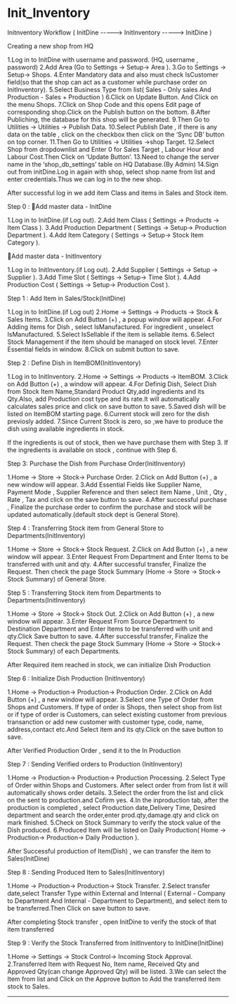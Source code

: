 # Init_Inventory

Initnventory Workflow ( InitDine -----> InitInventory -----> InitDine )

Creating a new shop from HQ

1.Log in to InitDine with username and password. (HQ, username , password)
2.Add Area (Go to Settings -> Setup-> Area ).
3.Go to Settings -> Setup-> Shops.
4.Enter Mandatory data and also must check IsCustomer field(so that the shop can act as a customer while purchase order on InitInventory).
5.Select Business Type from list( Sales - Only sales And Production - Sales + Production )
6.Click on Update Button. And Click on the menu Shops.
7.Click on Shop Code and this opens Edit page of corresponding shop.Click on the Publish button on the bottom.
8.After Publiching, the database for this shop will be generated.
9.Then Go to Utilities -> Utilities -> Publish Data.
10.Select Publish Date , if there is any data on the table , click on the checkbox then click on the ‘Sync DB’ button on top corner.
11.Then Go to Utilities -> Utilities ->shop Target.
12.Select Shop from dropdownlist and Enter 0 for Sales Target , Labour Hour and Labour Cost.Then Click on ‘Update Button’.
13.Need to change the server name in the ‘shop_db_settings’ table on HQ Database.(By Admin)
14.Sign out from initDine.Log in again with shop, select shop name from list and enter credentials.Thus we can log in to the new shop. 


After successful log in we add item Class and items in Sales and Stock item.


Step 0 : 
Add master data - InitDine

1.Log in to InitDine.(if Log out).
2.Add Item Class ( Settings -> Products -> Item Class ).
3.Add Production Department ( Settings -> Setup-> Production Department ).
4.Add Item Category ( Settings -> Setup-> Stock Item Category ).


Add master data - InitInventory

1.Log in to InitInventory.(if Log out).
2.Add Supplier ( Settings -> Setup -> Supplier ).
3.Add Time Slot ( Settings -> Setup-> Time Slot ).
4.Add Production Cost ( Settings -> Setup-> Production Cost ).



Step 1 : Add Item in Sales/Stock(InitDine)

1.Log in to InitDine.(if Log out) 
2.Home -> Settings -> Products -> Stock & Sales Items.
3.Click on Add Button (+) , a popup window will appear.
4.For Adding items for Dish , select IsManufactured. For ingredient , unselect IsManufactured.
5.Select IsSellable if the item is sellable items.
6.Select Stock Management if the item should be managed on stock level.
7.Enter Essential fields in window.
8.Click on submit button to save.


Step 2 : Define Dish in ItemBOM(InitInventory)

1.Log in to InitInventory. 
2.Home -> Settings -> Products -> ItemBOM.
3.Click on Add Button (+) , a window will appear.
4.For Definig Dish, Select Dish from Stock Item Name,Standard Product Qty,add ingredients and its Qty.Also, add Production cost type and its rate.It will automatically calculates sales price and click on save button to save.
5.Saved dish will be listed on ItemBOM starting page.
6.Current stock will zero for the dish previosly added.
7.Since Current Stock is zero, so ,we have to produce the dish using available ingredients in stock. 


If the ingredients is out of stock, then we have purchase them with Step 3.
If the ingredients is available on stock , continue with Step 6.


Step 3: Purchase the Dish from Purchase Order(InitInventory)

1.Home -> Store -> Stock-> Purchase Order.
2.Click on Add Button (+) , a new window will appear.
3.Add Essential Fields like Supplier Name, Payment Mode , Supplier Reference and then select item Name , Unit , Qty , Rate , Tax and click on the save button to save.
4.After successful purchase , Finalize the purchase order to confirm the purchase and stock will be updated automatically.(default stock dept is General Store).


Step 4 : Transferring Stock item from General Store to Departments(InitInventory)

1.Home -> Store -> Stock-> Stock Request.
2.Click on Add Button (+) , a new window will appear.
3.Enter Request From Department and Enter Items to be transferred with unit and qty.
4.After successful transfer, Finalize the Request. Then check the page Stock Summary (Home -> Store -> Stock-> Stock Summary) of General Store.


Step 5 : Transferring Stock item from Departments to Departments(InitInventory)

1.Home -> Store -> Stock-> Stock Out.
2.Click on Add Button (+) , a new window will appear.
3.Enter Request From Source Department to Destination Department and Enter Items to be transferred with unit and qty.Click Save button to save.
4.After successful transfer, Finalize the Request. Then check the page Stock Summary (Home -> Store -> Stock-> Stock Summary) of each Departments.


After Required item reached in stock, we can initialize Dish Production


Step 6 : Initialize Dish Production (InitInventory)

1.Home -> Production-> Production-> Production Order.
2.Click on Add Button (+) , a new window will appear.
3.Select one Type of Order from Shops and Customers. If type of order is Shops, then select shop from list or if type of order is Customers, can select existing customer from previous transanction or add new customer with customer type, code, name, address,contact etc.And Select item and its qty.Click on the save button to save.


After Verified Production Order , send it to the In Production


Step 7 : Sending Verified orders to Production (InitInventory)

1.Home -> Production-> Production-> Production Processing.
2.Select Type of Order within Shops and Customers. After select order from from list it will automatically shows order details.
3.Select the order from the list and click on the sent to production.and Cofirm yes.
4.In the inproduction tab, after the production is completed , select Production date,Delivery Time, Desired department and search the order,enter prod.qty,damage.qty and click on mark finished.
5.Check on Stock Summary to verify the stock value of the Dish produced.
6.Produced Item will be listed on Daily Production( Home -> Production-> Production-> Daily Production ).

After Successful production of Item(Dish) , we can transfer the item to Sales(InitDine)


Step 8 : Sending Produced Item to Sales(InitInventory)

1.Home -> Production-> Production-> Stock Transfer.
2.Select transfer date,select Transfer Type within External and Internal ( External - Company to Department And Internal - Department to Department), and select item to be transferred.Then Click on save button to save.


After completing Stock transfer , open InitDine to verify the stock of that item transferred


Step 9 : Verify the Stock Transferred from InitInventory to InitDine(InitDine)

1.Home -> Settings -> Stock Control-> Incoming Stock Approval.
2.Transferred Item with Request No, Item name, Received Qty and Approved Qty(can change Approved Qty) will be listed.
3.We can select the Item from list and Click on the Approve button to Add the transferred item stock to Sales.

----------------------------------------------------------------------------------------------------------------------------------------------------------------------

